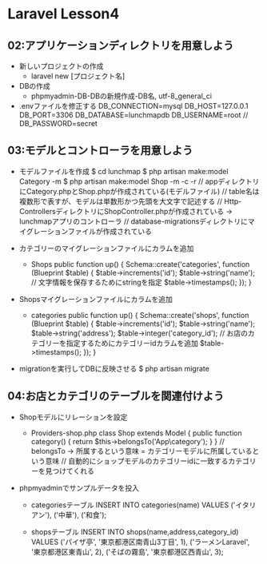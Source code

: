 # Laravel Lesson4
## 02:アプリケーションディレクトリを用意しよう
- 新しいプロジェクトの作成
  - laravel new [プロジェクト名]
- DBの作成
  - phpmyadmin-DB-DBの新規作成-DB名, utf-8_general_ci
- .envファイルを修正する
DB_CONNECTION=mysql
DB_HOST=127.0.0.1
DB_PORT=3306
DB_DATABASE=lunchmapdb
DB_USERNAME=root
// DB_PASSWORD=secret

## 03:モデルとコントローラを用意しよう
- モデルファイルを作成
$ cd lunchmap
$ php artisan make:model Category -m
$ php artisan make:model Shop -m -c -r
// appディレクトリにCategory.phpとShop.phpが作成されている(モデルファイル)
// table名は複数形で表すが、モデルは単数形かつ先頭を大文字で記述する
// Http-ControllersディレクトリにShopController.phpが作成されている -> lunchmapアプリのコントローラ
// database-migrationsディレクトリにマイグレーションファイルが作成されている

- カテゴリーのマイグレーションファイルにカラムを追加
  - Shops
public function up()
    {
        Schema::create('categories', function (Blueprint $table) {
            $table->increments('id');
            $table->string('name'); // 文字情報を保存するためにstringを指定
            $table->timestamps();
        });
    }

- Shopsマイグレーションファイルにカラムを追加
  - categories
public function up()
    {
        Schema::create('shops', function (Blueprint $table) {
            $table->increments('id');
            $table->string('name');
            $table->string('address');
            $table->integer('category_id'); // お店のカテゴリーを指定するためにカテゴリーidカラムを追加
            $table->timestamps();
        });
    }

- migrationを実行してDBに反映させる
$ php artisan migrate

## 04:お店とカテゴリのテーブルを関連付けよう
- Shopモデルにリレーションを設定
  - Providers-shop.php
class Shop extends Model
{
    public function category()
    {
        return $this->belongsTo('App\category');
    }
}
// belongsTo -> 所属するという意味 = カテゴリーモデルに所属しているという意味
// 自動的にショップモデルのカテゴリーidに一致するカテゴリーを見つけてくれる

- phpmyadminでサンプルデータを投入
  - categoriesテーブル
INSERT INTO categories(name)
VALUES
    ('イタリアン'),
    ('中華'),
    ('和食');

  - shopsテーブル
INSERT INTO shops(name,address,category_id)
VALUES
    ('パイザ亭', '東京都港区南青山3丁目', 1),
    ('ラーメンLaravel', '東京都港区東青山', 2),
    ('そばの霧島', '東京都港区西青山', 3);
